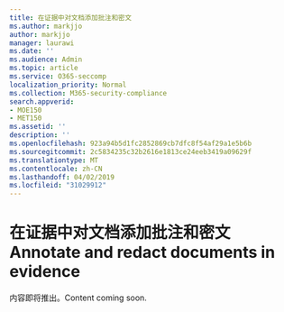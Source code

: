 ```yaml
---
title: 在证据中对文档添加批注和密文
ms.author: markjjo
author: markjjo
manager: laurawi
ms.date: ''
ms.audience: Admin
ms.topic: article
ms.service: O365-seccomp
localization_priority: Normal
ms.collection: M365-security-compliance
search.appverid:
- MOE150
- MET150
ms.assetid: ''
description: ''
ms.openlocfilehash: 923a94b5d1fc2852869cb7dfc8f54af29a1e5b6b
ms.sourcegitcommit: 2c5834235c32b2616e1813ce24eeb3419a09629f
ms.translationtype: MT
ms.contentlocale: zh-CN
ms.lasthandoff: 04/02/2019
ms.locfileid: "31029912"
---
```

# <a name="annotate-and-redact-documents-in-evidence"></a><span data-ttu-id="46ff1-102">在证据中对文档添加批注和密文</span><span class="sxs-lookup"><span data-stu-id="46ff1-102">Annotate and redact documents in evidence</span></span>

<span data-ttu-id="46ff1-103">内容即将推出。</span><span class="sxs-lookup"><span data-stu-id="46ff1-103">Content coming soon.</span></span>
